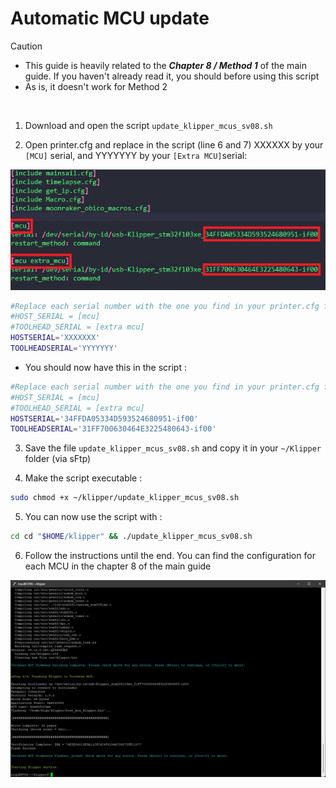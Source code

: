 # Automatic MCU update

> [!CAUTION]
> - This guide is heavily related to the **_Chapter 8 / Method 1_** of the main guide. If you haven't already read it, you should before using this script
> - As is, it doesn't work for Method 2

<br>

1. Download and open the script `update_klipper_mcus_sv08.sh`<br>

2. Open printer.cfg and replace in the script (line 6 and 7) XXXXXX by your `[MCU]` serial, and YYYYYYY by your `[Extra MCU]`serial:

![alt text](../images/haa/haa_amu_printercfg.jpg)

```bash
#Replace each serial number with the one you find in your printer.cfg file
#HOST_SERIAL = [mcu]
#TOOLHEAD_SERIAL = [extra mcu]
HOSTSERIAL='XXXXXXX'
TOOLHEADSERIAL='YYYYYYY'
```
- You should now have this in the script :
```bash
#Replace each serial number with the one you find in your printer.cfg file
#HOST_SERIAL = [mcu]
#TOOLHEAD_SERIAL = [extra mcu]
HOSTSERIAL='34FFDA05334D593524680951-if00'
TOOLHEADSERIAL='31FF700630464E3225480643-if00'
```
3. Save the file `update_klipper_mcus_sv08.sh` and copy it in your `~/Klipper` folder (via sFtp)

4. Make the script executable :

```bash
sudo chmod +x ~/klipper/update_klipper_mcus_sv08.sh
```

5. You can now use the script with :
```bash
cd cd "$HOME/klipper" && ./update_klipper_mcus_sv08.sh
```

6. Follow the instructions until the end. You can find the configuration for each MCU in the chapter 8 of the main guide

![alt text](../images/haa/haa_automatic_mcu_update.jpg)